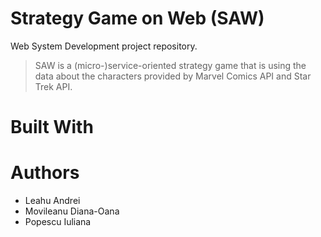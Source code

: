 # Strategy Game on Web (SAW) 
Web System Development project repository.
 > SAW is a (micro-)service-oriented strategy game that is using the data about the characters provided by Marvel Comics API and Star Trek API.

# Built With 


# Authors
 - Leahu Andrei
 - Movileanu Diana-Oana 
 - Popescu Iuliana
